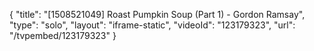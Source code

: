 {
    "title": "[1508521049] Roast Pumpkin Soup (Part 1) - Gordon Ramsay",
    "type": "solo",
    "layout": "iframe-static",
    "videoId": "123179323",
    "url": "\/tvpembed\/123179323"
}